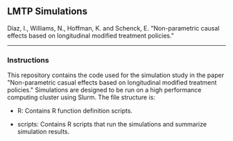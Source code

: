 ## LMTP Simulations

Díaz, I., Williams, N., Hoffman, K. and Schenck, E. "Non-parametric causal effects based
on longitudinal modified treatment policies."

------------------------------------------------------------------------

### Instructions

This repository contains the code used for the simulation study in the paper "Non-parametric casual effects based on longitudinal modified treatment policies." Simulations are designed to be run on a high performance computing cluster using Slurm. The file structure is:

-   R: Contains R function definition scripts.

-   scripts: Contains R scripts that run the simulations and summarize simulation results.
